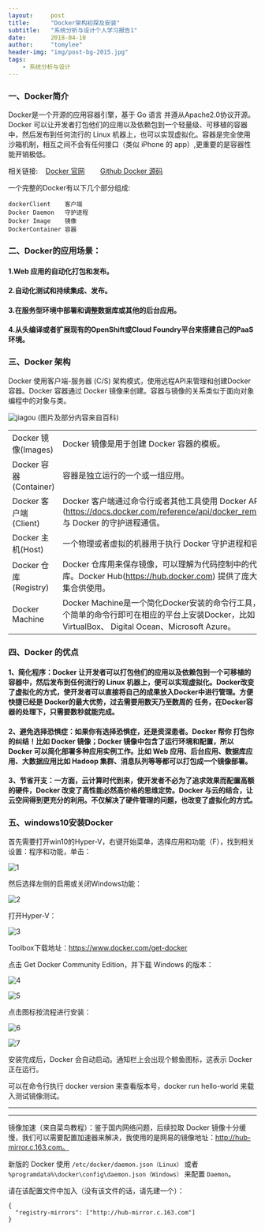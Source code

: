 ```yaml
---
layout:     post
title:      "Docker架构初探及安装"
subtitle:   "系统分析与设计个人学习报告1"
date:       2018-04-10
author:     "tomylee"
header-img: "img/post-bg-2015.jpg"
tags:
    - 系统分析与设计
---
```


### 一、Docker简介
Docker是一个开源的应用容器引擎，基于 Go 语言 并遵从Apache2.0协议开源。Docker 可以让开发者打包他们的应用以及依赖包到一个轻量级、可移植的容器中，然后发布到任何流行的 Linux 机器上，也可以实现虚拟化。容器是完全使用沙箱机制，相互之间不会有任何接口（类似 iPhone 的 app）,更重要的是容器性能开销极低。
 
相关链接:  &nbsp;&nbsp; [Docker 官网](http://www.docker.com) &nbsp;&nbsp;&nbsp;&nbsp;&nbsp;&nbsp; [Github Docker 源码](https://github.com/docker/docker)

一个完整的Docker有以下几个部分组成:
```
dockerClient    客户端
Docker Daemon   守护进程
Docker Image    镜像
DockerContainer 容器
```

### 二、Docker的应用场景：
#### 1.Web 应用的自动化打包和发布。
#### 2.自动化测试和持续集成、发布。
#### 3.在服务型环境中部署和调整数据库或其他的后台应用。
#### 4.从头编译或者扩展现有的OpenShift或Cloud Foundry平台来搭建自己的PaaS环境。

### 三、Docker 架构
Docker 使用客户端-服务器 (C/S) 架构模式，使用远程API来管理和创建Docker容器。Docker 容器通过 Docker 镜像来创建。容器与镜像的关系类似于面向对象编程中的对象与类。

![jiagou](http://www.runoob.com/wp-content/uploads/2016/04/576507-docker1.png)
(图片及部分内容来自百科)

|||
|---|---|
|Docker 镜像(Images)|Docker 镜像是用于创建 Docker 容器的模板。|
|Docker 容器(Container)|容器是独立运行的一个或一组应用。|
|Docker 客户端(Client)|Docker 客户端通过命令行或者其他工具使用 Docker API (https://docs.docker.com/reference/api/docker_remote_api) 与 Docker 的守护进程通信。|
|Docker 主机(Host)|一个物理或者虚拟的机器用于执行 Docker 守护进程和容器。|
|Docker 仓库(Registry)|Docker 仓库用来保存镜像，可以理解为代码控制中的代码仓库。Docker Hub(https://hub.docker.com) 提供了庞大的镜像集合供使用。|
|Docker Machine|Docker Machine是一个简化Docker安装的命令行工具，通过一个简单的命令行即可在相应的平台上安装Docker，比如VirtualBox、 Digital Ocean、Microsoft Azure。|

### 四、Docker 的优点
#### 1、简化程序：Docker 让开发者可以打包他们的应用以及依赖包到一个可移植的容器中，然后发布到任何流行的 Linux 机器上，便可以实现虚拟化。Docker改变了虚拟化的方式，使开发者可以直接将自己的成果放入Docker中进行管理。方便快捷已经是 Docker的最大优势，过去需要用数天乃至数周的	任务，在Docker容器的处理下，只需要数秒就能完成。
#### 2、避免选择恐惧症：如果你有选择恐惧症，还是资深患者。Docker 帮你	打包你的纠结！比如 Docker 镜像；Docker 镜像中包含了运行环境和配置，所以 Docker 可以简化部署多种应用实例工作。比如 Web 应用、后台应用、数据库应用、大数据应用比如 Hadoop 集群、消息队列等等都可以打包成一个镜像部署。
#### 3、节省开支：一方面，云计算时代到来，使开发者不必为了追求效果而配置高额的硬件，Docker 改变了高性能必然高价格的思维定势。Docker 与云的结合，让云空间得到更充分的利用。不仅解决了硬件管理的问题，也改变了虚拟化的方式。 

### 五、windows10安装Docker

首先需要打开win10的Hyper-V，右键开始菜单，选择应用和功能（F），找到相关设置：程序和功能，单击：

![1](/img/system/1.png)

然后选择左侧的启用或关闭Windows功能：

![2](/img/system/25.png)

打开Hyper-V：

![3](/img/system/5.png)

Toolbox下载地址：https://www.docker.com/get-docker 

点击 Get Docker Community Edition，并下载 Windows 的版本：

![4](/img/system/4.png)

![5](/img/system/3.png)

点击图标按流程进行安装：

![6](/img/system/6.png)

![7](/img/system/7.png)

安装完成后，Docker 会自动启动。通知栏上会出现个鲸鱼图标，这表示 Docker 正在运行。

可以在命令行执行 docker version 来查看版本号，docker run hello-world 来载入测试镜像测试。

---
---

镜像加速（来自菜鸟教程）：鉴于国内网络问题，后续拉取 Docker 镜像十分缓慢，我们可以需要配置加速器来解决，我使用的是网易的镜像地址：http://hub-mirror.c.163.com。

新版的 Docker 使用 `/etc/docker/daemon.json（Linux）` 或者 `%programdata%\docker\config\daemon.json（Windows）` 来配置 `Daemon`。

请在该配置文件中加入（没有该文件的话，请先建一个）：
```
{
  "registry-mirrors": ["http://hub-mirror.c.163.com"]
}
```
